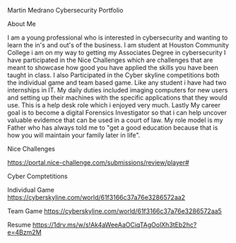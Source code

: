 Martin Medrano Cybersecurity Portfolio

About Me

I am a young professional who is interested in cybersecurity and wanting to learn the in's and out's of the business. I am student at Houston Community College i am on my way  to getting my Associates Degree in cybersecurity I have participated in the Nice Challenges which are challenges that are meant to showcase how good you have applied the skills you have been taught in class. I also Participated in the Cyber skyline competitions both the individual game and team based game. Like any student i have had two internships in IT. My daily duties included imaging computers for new users and setting up their machines with the specific applications that they would use. This is a help desk role which i enjoyed very much. Lastly My career goal is to become a digital Forensics Investigator so that i can help uncover valuable evidemce that can be used in a court of law. My role model is my Father who has always told me to "get a good education because that is how you will maintain your family later in life". 

Nice Challenges

https://portal.nice-challenge.com/submissions/review/player#

Cyber Comptetitions

Individual Game  https://cyberskyline.com/world/61f3166c37a76e3286572aa2

Team Game  https://cyberskyline.com/world/61f3166c37a76e3286572aa5

Resume https://1drv.ms/w/s!Ak4aWeeAaOCiqTAgOolXh3tEb2hc?e=4Bzm2M

